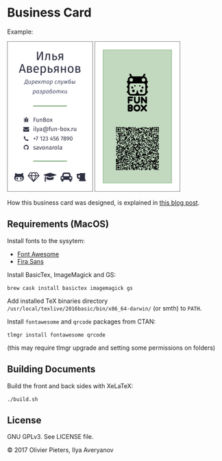 Business Card
=============

Example:

<div>
    <img src="images/front.png" alt-="front side business card" width="200px"/>
    <img src="images/back.png" alt-="back side business card" width="200px"/>
</div>

How this business card was designed, is explained in [this blog post](https://olivierpieters.be/blog/2017/02/11/designing-a-business-card-in-latex).

Requirements (MacOS)
------------

Install fonts to the sysytem:

* [Font Awesome](https://github.com/xdanaux/fontawesome-latex)
* [Fira Sans](https://github.com/mozilla/Fira)

Install BasicTex, ImageMagick and GS:

```shell
brew cask install basictex imagemagick gs
```

Add installed TeX binaries directory `/usr/local/texlive/2016basic/bin/x86_64-darwin/` (or smth) to `PATH`.

Install `fontawesome` and `qrcode` packages from CTAN:

```shell
tlmgr install fontawesome qrcode
```

(this may require tlmgr upgrade and setting some permissions on folders)

Building Documents
------------------

Build the front and back sides with XeLaTeX:

```shell
./build.sh
```

License
-------

GNU GPLv3. See LICENSE file.

© 2017 Olivier Pieters, Ilya Averyanov
